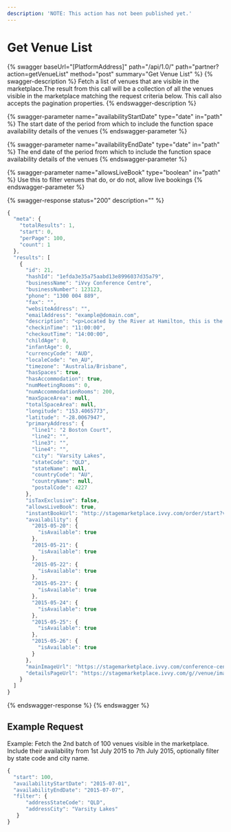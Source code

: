 ```yaml
---
description: 'NOTE: This action has not been published yet.'
---
```


# Get Venue List

{% swagger baseUrl="[PlatformAddress]" path="/api/1.0/" path="partner?action=getVenueList" method="post" summary="Get Venue List" %}
{% swagger-description %}
Fetch a list of venues that are visible in the marketplace.The result from this call will be a collection of all the venues visible in the marketplace matching the request criteria below. This call also accepts the pagination properties.
{% endswagger-description %}

{% swagger-parameter name="availabilityStartDate" type="date" in="path" %}
The start date of the period from which to include the function space availability details of the venues
{% endswagger-parameter %}

{% swagger-parameter name="availabilityEndDate" type="date" in="path" %}
The end date of the period from which to include the function space availability details of the venues
{% endswagger-parameter %}

{% swagger-parameter name="allowsLiveBook" type="boolean" in="path" %}
Use this to filter venues that do, or do not, allow live bookings
{% endswagger-parameter %}

{% swagger-response status="200" description="" %}
```javascript
{
  "meta": {
    "totalResults": 1,
    "start": 0,
    "perPage": 100,
    "count": 1
  },
  "results": [
    {
      "id": 21,
      "hashId": "1efda3e35a75aabd13e8996037d35a79",
      "businessName": "iVvy Conference Centre",
      "businessNumber": 123123,
      "phone": "1300 004 889",
      "fax": "",
      "websiteAddress": "",
      "emailAddress": "example@domain.com",
      "description": "<p>Located by the River at Hamilton, this is the closest 5 star, full service Hotel to the Brisbane Cruise Terminal - Portside at Hamilton, the Airport precinct, Gateway Arterial Bridge linking the Gold Coast to the Sunshine Coast and is just minutes from the CBD.<br /><br />  Featuring 90 spacious, newly refurbished and well appointed accommodation rooms, the hotel is an urban escape perfect for business or leisure travellers alike. Most rooms feature magnificent views of the widest reach of the Brisbane River spanning from the Brisbane City past the Brisbane Cruise Terminal and to the Gateway Bridge.<br /><br />  Enjoy the resort style pool, spa, sauna, gym and complimentary car parking &amp; Wi-Fi for all delegates, guests and visitors.<br /><br />  From the grandeur of the column free Hamilton Ballroom which can easily divide into smaller configurations, the intimacy of the Newstead Room or take advantage of the newly refurbished Executive Boardroom the Brisbane Riverview Hotel has an option to suit your budget and requirements. The resort style pool area is a fantastic venue for breakout sessions or lunches. This is a flexible and well equipped conference venue can cater for intimte boardroom meeting of 6 people up to large corporate events for up to 300 delegates. <br /><br />  With expansive river views, Plates Restaurant offers a seasonal menu showcasing superb produce from Queensland&#8217;s freshest seafood, international cuisine, and wood fired steaks and pizzas. It is the perfect place for business or pleasure, mixing excellent atmosphere with great service.</p>",
      "checkinTime": "11:00:00",
      "checkoutTime": "14:00:00",
      "childAge": 0,
      "infantAge": 0,
      "currencyCode": "AUD",
      "localeCode": "en_AU",
      "timezone": "Australia/Brisbane",
      "hasSpaces": true,
      "hasAccommodation": true,
      "numMeetingRooms": 0,
      "numAccommodationRooms": 200,
      "maxSpaceArea": null,
      "totalSpaceArea": null,
      "longitude": "153.4065773",
      "latitude": "-28.0067947",
      "primaryAddress": {
        "line1": "2 Boston Court",
        "line2": "",
        "line3": "",
        "line4": "",
        "city": "Varsity Lakes",
        "stateCode": "QLD",
        "stateName": null,
        "countryCode": "AU",
        "countryName": null,
        "postalCode": 4227
      },
      "isTaxExclusive": false,
      "allowsLiveBook": true,
      "instantBookUrl": "http://stagemarketplace.ivvy.com/order/start?v=1efda3e35a75aabd13e8996037d35a79",
      "availability": {
        "2015-05-20": {
          "isAvailable": true
        },
        "2015-05-21": {
          "isAvailable": true
        },
        "2015-05-22": {
          "isAvailable": true
        },
        "2015-05-23": {
          "isAvailable": true
        },
        "2015-05-24": {
          "isAvailable": true
        },
        "2015-05-25": {
          "isAvailable": true
        },
        "2015-05-26": {
          "isAvailable": true
        }
      },
      "mainImageUrl": "https://stagemarketplace.ivvy.com/conference-centre/venue-name.html",
      "detailsPageUrl": "https://stagemarketplace.ivvy.com/g//venue/image/display/id/66968c1a68880070f4606194da6227f4"
    }
  ]
}
```
{% endswagger-response %}
{% endswagger %}

## Example Request

Example: Fetch the 2nd batch of 100 venues visible in the marketplace. Include their availability from 1st July 2015 to 7th July 2015, optionally filter by state code and city name.

```javascript
{
  "start": 100,
  "availabilityStartDate": "2015-07-01",
  "availabilityEndDate": "2015-07-07",
  "filter": {
      "addressStateCode": "QLD",
      "addressCity": "Varsity Lakes"
   }
}
```
